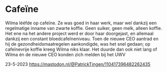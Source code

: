 # Cafeïne

Wilma lééfde op cafeïne. Ze was goed in haar werk, maar wel dankzij een regelmatige inname van zwarte koffie. Geen suiker, geen melk, alleen koffie. Het ene na het andere project werd er door haar doorgejast, en allemaal dankzij een constant bloedcafeïneniveau. Toen de nieuwe CEO aantrad en hij de gezondheidsmaatregelen aankondigde, was het snel gedaan; op cafeïnevrije koffie kreeg Wilma niks klaar. Het duurde dan ook niet lang of Wilma én de nieuwe CEO konden zich melden bij het UWV

23-5-2023
https://mastodon.nl/@PatrickTingen/110417396482262435